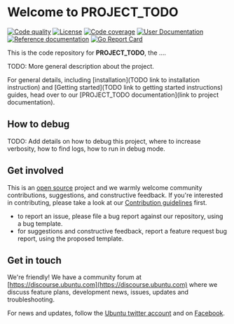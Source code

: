 # Welcome to PROJECT_TODO

[actions-image]: https://github.com/canonical/PROJECT_TODO/actions/workflows/test.yaml/badge.svg?branch=main
[actions-url]: https://github.com/canonical/PROJECT_TODO/actions?query=branch%3Amain+event%3Apush

[license-image]: https://img.shields.io/badge/License-GPL3.0-blue.svg

[codecov-image]: https://codecov.io/gh/canonical/PROJECT_TODO/branch/master/graph/badge.svg
[codecov-url]: https://codecov.io/gh/canonical/PROJECT_TODO

[user-documentation-image]: https://discouse.ubuntu.com/TODO
[user-documentation-url]: https://discouse.ubuntu.com/TODO

[reference-documentation-image]: https://discouse.ubuntu.com/TODO
[reference-documentation-url]: https://discouse.ubuntu.com/TODO

[goreport-image]: https://goreportcard.com/badge/github.com/canonical/PROJECT_TODO
[goreport-url]: https://goreportcard.com/report/github.com/canonical/PROJECT_TODO

[![Code quality][actions-image]][actions-url]
[![License][license-image]](LICENSE)
[![Code coverage][codecov-image]][codecov-url]
[![User Documentation][user-documentation-image]][user-documentation-url]
[![Reference documentation][reference-documentation-image]][reference-documentation-url]
[![Go Report Card][goreport-image]][goreport-url]

This is the code repository for **PROJECT_TODO**, the ….

TODO: More general description about the project.

For general details, including [installation](TODO link to installation instruction) and [Getting started](TODO link to getting started instructions) guides, head over to our [PROJECT_TODO documentation](link to project documentation).

## How to debug

TODO: Add details on how to debug this project, where to increase verbosity, how to find logs, how to run in debug mode.

## Get involved

This is an [open source](LICENSE) project and we warmly welcome community contributions, suggestions, and constructive feedback. If you're interested in contributing, please take a look at our [Contribution guidelines](CONTRIBUTING.md) first.

- to report an issue, please file a bug report against our repository, using a bug template.
- for suggestions and constructive feedback, report a feature request bug report, using the proposed template.

## Get in touch

We're friendly! We have a community forum at [https://discourse.ubuntu.com](https://discourse.ubuntu.com) where we discuss feature plans, development news, issues, updates and troubleshooting.

For news and updates, follow the [Ubuntu twitter account](https://twitter.com/ubuntu) and on [Facebook](https://www.facebook.com/ubuntu).
